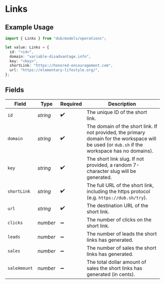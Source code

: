 # Links

## Example Usage

```typescript
import { Links } from "dub/models/operations";

let value: Links = {
  id: "<id>",
  domain: "variable-disadvantage.info",
  key: "<key>",
  shortLink: "https://honored-encouragement.com",
  url: "https://elementary-lifestyle.org/",
};
```

## Fields

| Field                                                                                                                                           | Type                                                                                                                                            | Required                                                                                                                                        | Description                                                                                                                                     |
| ----------------------------------------------------------------------------------------------------------------------------------------------- | ----------------------------------------------------------------------------------------------------------------------------------------------- | ----------------------------------------------------------------------------------------------------------------------------------------------- | ----------------------------------------------------------------------------------------------------------------------------------------------- |
| `id`                                                                                                                                            | *string*                                                                                                                                        | :heavy_check_mark:                                                                                                                              | The unique ID of the short link.                                                                                                                |
| `domain`                                                                                                                                        | *string*                                                                                                                                        | :heavy_check_mark:                                                                                                                              | The domain of the short link. If not provided, the primary domain for the workspace will be used (or `dub.sh` if the workspace has no domains). |
| `key`                                                                                                                                           | *string*                                                                                                                                        | :heavy_check_mark:                                                                                                                              | The short link slug. If not provided, a random 7-character slug will be generated.                                                              |
| `shortLink`                                                                                                                                     | *string*                                                                                                                                        | :heavy_check_mark:                                                                                                                              | The full URL of the short link, including the https protocol (e.g. `https://dub.sh/try`).                                                       |
| `url`                                                                                                                                           | *string*                                                                                                                                        | :heavy_check_mark:                                                                                                                              | The destination URL of the short link.                                                                                                          |
| `clicks`                                                                                                                                        | *number*                                                                                                                                        | :heavy_minus_sign:                                                                                                                              | The number of clicks on the short link.                                                                                                         |
| `leads`                                                                                                                                         | *number*                                                                                                                                        | :heavy_minus_sign:                                                                                                                              | The number of leads the short links has generated.                                                                                              |
| `sales`                                                                                                                                         | *number*                                                                                                                                        | :heavy_minus_sign:                                                                                                                              | The number of sales the short links has generated.                                                                                              |
| `saleAmount`                                                                                                                                    | *number*                                                                                                                                        | :heavy_minus_sign:                                                                                                                              | The total dollar amount of sales the short links has generated (in cents).                                                                      |